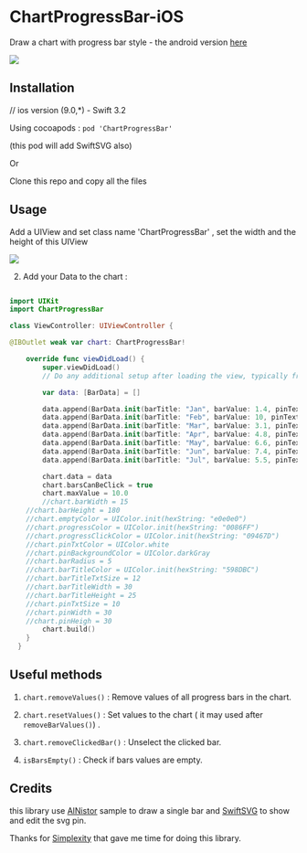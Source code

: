 # ChartProgressBar-iOS

Draw a chart with progress bar style - the android version [here](https://github.com/hadiidbouk/ChartProgressBar-Android)

![](https://i.imgur.com/ppZiu4s.png)

## Installation

// ios version (9.0,*) - Swift 3.2

Using cocoapods : ```pod 'ChartProgressBar' ```

(this pod will add SwiftSVG also)

Or 

Clone this repo and copy all the files

## Usage

Add a UIView and set class name 'ChartProgressBar' ,
set the width and the height of this UIView

![](https://i.imgur.com/l3utMxR.png)

2. Add your Data to the chart :

```swift

import UIKit
import ChartProgressBar

class ViewController: UIViewController {

@IBOutlet weak var chart: ChartProgressBar!

    override func viewDidLoad() {
        super.viewDidLoad()
        // Do any additional setup after loading the view, typically from a nib.

        var data: [BarData] = []

        data.append(BarData.init(barTitle: "Jan", barValue: 1.4, pinText: "1.4$"))
        data.append(BarData.init(barTitle: "Feb", barValue: 10, pinText: "10$"))
        data.append(BarData.init(barTitle: "Mar", barValue: 3.1, pinText: "3.1$"))
        data.append(BarData.init(barTitle: "Apr", barValue: 4.8, pinText: "4.8$"))
        data.append(BarData.init(barTitle: "May", barValue: 6.6, pinText: "6.6$"))
        data.append(BarData.init(barTitle: "Jun", barValue: 7.4, pinText: "7.4$"))
        data.append(BarData.init(barTitle: "Jul", barValue: 5.5, pinText: "5.5$"))

        chart.data = data
        chart.barsCanBeClick = true
        chart.maxValue = 10.0
        //chart.barWidth = 15
	//chart.barHeight = 180
	//chart.emptyColor = UIColor.init(hexString: "e0e0e0")
	//chart.progressColor = UIColor.init(hexString: "0086FF")
	//chart.progressClickColor = UIColor.init(hexString: "09467D")
	//chart.pinTxtColor = UIColor.white
	//chart.pinBackgroundColor = UIColor.darkGray
	//chart.barRadius = 5
	//chart.barTitleColor = UIColor.init(hexString: "598DBC")
	//chart.barTitleTxtSize = 12
	//chart.barTitleWidth = 30
	//chart.barTitleHeight = 25
	//chart.pinTxtSize = 10
	//chart.pinWidth = 30
	//chart.pinHeigh = 30
        chart.build()
    }
  }
```

## Useful methods

1. `chart.removeValues()` : Remove values of all progress bars in the chart.

2. `chart.resetValues()` : Set values to the chart ( it may used after `removeBarValues()`) .

3. `chart.removeClickedBar()` : Unselect the clicked bar.

4. `isBarsEmpty()` : Check if bars values are empty.

## Credits

this library use [AlNistor](https://github.com/AlNistor/vertical-progress-bar-swift) sample to draw a single bar and [SwiftSVG](https://github.com/mchoe/SwiftSVG) to show and edit the svg pin.

Thanks for [Simplexity](http://simplexity.io) that gave me time for doing this library.
